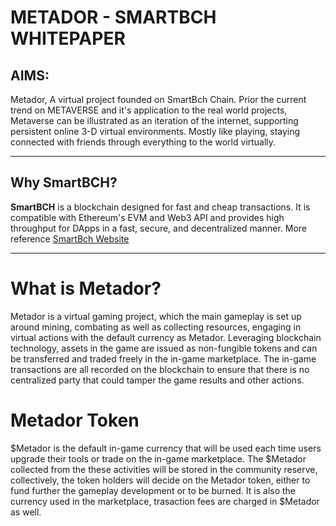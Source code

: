 # METADOR - SMARTBCH  WHITEPAPER

## AIMS:

Metador, A virtual project founded on SmartBch Chain. Prior the current trend on METAVERSE and it's application to the real world projects, Metaverse can be illustrated as an iteration of the internet, supporting persistent online 3-D virtual environments. Mostly like playing, staying connected with friends through everything to the world virtually.

****

## Why SmartBCH?

**SmartBCH** is a blockchain designed for fast and cheap transactions. It is compatible with Ethereum's EVM and Web3 API and provides high throughput for DApps in a fast, secure, and decentralized manner. More reference [SmartBch Website](https://smartbch.org/ "SmartBch Website")

****

# What is Metador?  
Metador is a virtual gaming project, which the main gameplay is set up around mining, combating as well as collecting resources, engaging in virtual actions with the default currency as Metador. Leveraging blockchain technology, assets in the game are issued as non-fungible tokens and can be transferred and traded freely in the in-game marketplace. The in-game transactions are all recorded on the blockchain to ensure that there is no centralized party that could tamper the game results and other actions.

# Metador Token
$Metador is the default in-game currency that will be used each time users upgrade their tools or trade on the in-game marketplace. The $Metador collected from the these activities will be stored in the community reserve, collectively, the token holders will decide on the Metador token, either to fund further the gameplay development or to be burned. It is also the currency used in the marketplace, trasaction fees are charged in $Metador as well.
